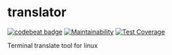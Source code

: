 # translator
[![codebeat badge](https://codebeat.co/badges/e56760cc-a634-475c-887a-5227a6a696fd)](https://codebeat.co/projects/github-com-cocongv-translator-develop)
[![Maintainability](https://api.codeclimate.com/v1/badges/b0bee8de11cb57a8173d/maintainability)](https://codeclimate.com/github/CoCongV/translator/maintainability)
[![Test Coverage](https://api.codeclimate.com/v1/badges/b0bee8de11cb57a8173d/test_coverage)](https://codeclimate.com/github/CoCongV/translator/test_coverage)

Terminal translate tool for linux
